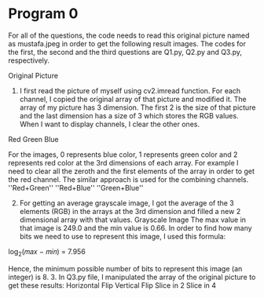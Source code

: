 Program 0
=============================

For all of the questions, the code needs to read this original picture named as mustafa.jpeg in order to get the following result images. The codes for the first, the second and the third questions are Q1.py, Q2.py and Q3.py, respectively.

Original Picture

1. I first read the picture of myself using cv2.imread function. For each channel, I
copied the original array of that picture and modified it. The array of my picture has 3
dimension. The first 2 is the size of that picture and the last dimension has a size of 3
which stores the RGB values. When I want to display channels, I clear the other ones.

Red Green Blue



For the images, 0 represents blue color, 1 represents green color and 2 represents red color at the 3rd dimensions of each array. For example I need to clear all the zeroth and the first elements of the array in order to get the red channel. The similar approach is used for the combining channels. ''Red+Green'' ''Red+Blue'' ''Green+Blue''

2. For getting an average grayscale image, I got the average of the 3 elements (RGB) in
the arrays at the 3rd dimension and filled a new 2 dimensional array with that values.
 Grayscale Image
The max value in that image is 249.0 and the min value is 0.66. In order to find how
many bits we need to use to represent this image, I used this formula:

log<sub>2</sub>(𝑚𝑎𝑥 − 𝑚𝑖𝑛) = 7.956

Hence, the minimum possible number of bits to represent this image (an integer) is 8.
3. In Q3.py file, I manipulated the array of the original picture to get these results:
Horizontal Flip Vertical Flip Slice in 2
Slice in 4

